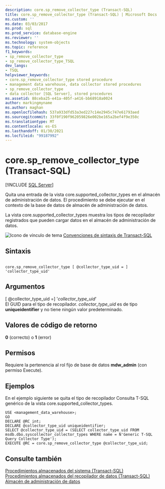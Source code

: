 ```yaml
---
description: core.sp_remove_collector_type (Transact-SQL)
title: core.sp_remove_collector_type (Transact-SQL) | Microsoft Docs
ms.custom: ''
ms.date: 03/03/2017
ms.prod: sql
ms.prod_service: database-engine
ms.reviewer: ''
ms.technology: system-objects
ms.topic: reference
f1_keywords:
- sp_remove_collector_type
- sp_remove_collector_type_TSQL
dev_langs:
- TSQL
helpviewer_keywords:
- core.sp_remove_collector_type stored procedure
- management data warehouse, data collector stored procedures
- sp_remove_collector_type
- data collector [SQL Server], stored procedures
ms.assetid: 88ceba25-e41a-405f-a416-bb68918a0024
author: markingmyname
ms.author: maghan
ms.openlocfilehash: 537a933dfd53a3ed227c14e2945c747e61793aed
ms.sourcegitcommit: 33f0f190f962059826e002be165a2bef4f9e350c
ms.translationtype: MT
ms.contentlocale: es-ES
ms.lasthandoff: 01/30/2021
ms.locfileid: "99187992"
---
```

# <a name="coresp_remove_collector_type-transact-sql"></a>core.sp_remove_collector_type (Transact-SQL)
[!INCLUDE [SQL Server](../../includes/applies-to-version/sqlserver.md)]

  Quita una entrada de la vista core.supported_collector_types en el almacén de administración de datos. El procedimiento se debe ejecutar en el contexto de la base de datos de almacén de administración de datos.  
  
 La vista core.supported_collector_types muestra los tipos de recopilador registrados que pueden cargar datos en el almacén de administración de datos.  
  
 ![Icono de vínculo de tema](../../database-engine/configure-windows/media/topic-link.gif "Icono de vínculo de tema") [Convenciones de sintaxis de Transact-SQL](../../t-sql/language-elements/transact-sql-syntax-conventions-transact-sql.md)  
  
## <a name="syntax"></a>Sintaxis  
  
```  
  
core.sp_remove_collector_type [ @collector_type_uid = ] 'collector_type_uid'  
```  
  
## <a name="arguments"></a>Argumentos  
 [ @collector_type_uid =] '*collector_type_uid*'  
 El GUID para el tipo de recopilador. *collector_type_uid* es de tipo **uniqueidentifier** y no tiene ningún valor predeterminado.  
  
## <a name="return-code-values"></a>Valores de código de retorno  
 **0** (correcto) o **1** (error)  
  
## <a name="permissions"></a>Permisos  
 Requiere la pertenencia al rol fijo de base de datos **mdw_admin** (con permiso Execute).  
  
## <a name="examples"></a>Ejemplos  
 En el ejemplo siguiente se quita el tipo de recopilador Consulta T-SQL genérico de la vista core.supported_collector_types.  
  
```  
USE <management_data_warehouse>;  
GO  
DECLARE @RC int;  
DECLARE @collector_type_uid uniqueidentifier;  
SELECT @collector_type_uid = (SELECT collector_type_uid FROM msdb.dbo.syscollector_collector_types WHERE name = N'Generic T-SQL Query Collector Type');  
EXECUTE @RC = core.sp_remove_collector_type @collector_type_uid;  
```  
  
## <a name="see-also"></a>Consulte también  
 [Procedimientos almacenados del sistema &#40;Transact-SQL&#41;](../../relational-databases/system-stored-procedures/system-stored-procedures-transact-sql.md)   
 [Procedimientos almacenados del recopilador de datos &#40;Transact-SQL&#41;](../../relational-databases/system-stored-procedures/data-collector-stored-procedures-transact-sql.md)   
 [Almacén de administración de datos](../../relational-databases/data-collection/management-data-warehouse.md)  
  
  
